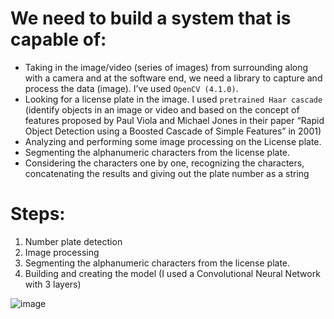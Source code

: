 # We need to build a system that is capable of:

- Taking in the image/video (series of images) from surrounding along with a camera and at the software end, we need a library to capture and process the data (image). I’ve used `OpenCV (4.1.0)`.
- Looking for a license plate in the image. I used `pretrained Haar cascade` (identify objects in an image or video and based on the concept of features proposed by Paul Viola and Michael Jones in their paper “Rapid Object Detection using a Boosted Cascade of Simple Features” in 2001)
- Analyzing and performing some image processing on the License plate. 
- Segmenting the alphanumeric characters from the license plate.
- Considering the characters one by one, recognizing the characters, concatenating the results and giving out the plate number as a string

# Steps:
1. Number plate detection
2. Image processing
3. Segmenting the alphanumeric characters from the license plate.
4. Building and creating the model (I used a Convolutional Neural Network with 3 layers)



![image](https://user-images.githubusercontent.com/108471933/223166834-8f24c17e-fe2b-4947-940f-ef21640abd15.png)
